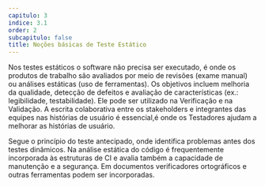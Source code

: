 ```yaml
---
capitulo: 3
indice: 3.1
order: 2
subcapitulo: false
title: Noções básicas de Teste Estático
---
```


<p>
  Nos testes estáticos o software não precisa ser executado, é onde os produtos de trabalho são avaliados por meio de revisões (exame manual) ou análises estáticas (uso de ferramentas). Os objetivos incluem melhoria da qualidade, detecção de defeitos e avaliação de características (ex.: legibilidade, testabilidade). Ele pode ser utilizado na Verificação e na Validação. A escrita colaborativa entre os stakeholders e integrantes das equipes nas histórias de usuário é essencial,é onde os Testadores ajudam a melhorar as histórias de usuário.
</p>

<p>Segue o princípio do teste antecipado, onde identifica problemas antes dos testes dinâmicos. Na análise estática do código é frequentemente incorporada às estruturas de CI e avalia também a capacidade de manutenção e a segurança. Em documentos verificadores ortográficos e outras ferramentas podem ser incorporadas.</p>
